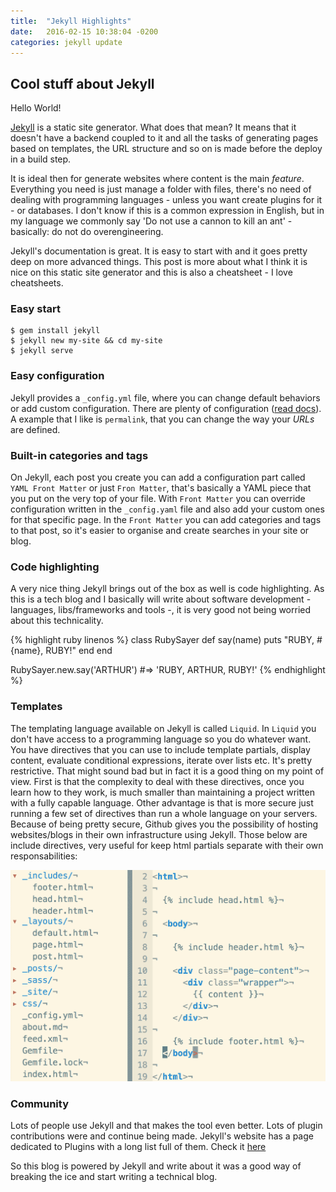 ```yaml
---
title:  "Jekyll Highlights"
date:   2016-02-15 10:38:04 -0200
categories: jekyll update
---
```


## Cool stuff about Jekyll

Hello World!

[Jekyll](http://jekyllrb.com/) is a static site generator. What does that mean? It means that it doesn't have a backend coupled to it and all the tasks of generating pages based on templates, the URL structure and so on is made before the deploy in a build step.

It is ideal then for generate websites where content is the main *feature*. Everything you need is just manage a folder with files, there's no need of dealing with programming languages - unless you want create plugins for it - or databases. I don't know if this is a common expression in English, but in my language we commonly say 'Do not use a cannon to kill an ant' - basically: do not do overengineering.

Jekyll's documentation is great. It is easy to start with and it goes pretty deep on more advanced things. This post is more about what I think it is nice on this static site generator and this is also a cheatsheet - I love cheatsheets.

### Easy start

    $ gem install jekyll
    $ jekyll new my-site && cd my-site
    $ jekyll serve

### Easy configuration

Jekyll provides a `_config.yml` file, where you can change default behaviors or add custom configuration. There are plenty of configuration ([read docs][jekyll-docs]). A example that I like is `permalink`, that you can change the way your *URLs* are defined.

[jekyll-docs]: http://jekyllrb.com/docs/configuration/ "Jekyll configuration docs"

### Built-in categories and tags

On Jekyll, each post you create you can add a configuration part called `YAML Front Matter` or just `Fron Matter`, that's basically a YAML piece that you put on the very top of your file. With `Front Matter` you can override configuration written in the `_config.yaml` file and also add your custom ones for that specific page. In the `Front Matter` you can add categories and tags to that post, so it's easier to organise and create searches in your site or blog.

### Code highlighting

A very nice thing Jekyll brings out of the box as well is code highlighting. As this is a tech blog and I basically will write about software development - languages, libs/frameworks and tools -, it is very good not being worried about this technicality.

{% highlight ruby linenos %}
class RubySayer
  def say(name)
    puts "RUBY, #{name}, RUBY!"
  end
end

RubySayer.new.say('ARTHUR')
#=> 'RUBY, ARTHUR, RUBY!'
{% endhighlight %}

### Templates

The templating language available on Jekyll is called `Liquid`. In `Liquid` you don't have access to a programming language so you do whatever want. You have directives that you can use to include template partials, display content, evaluate conditional expressions, iterate over lists etc. It's pretty restrictive. That might sound bad but in fact it is a good thing on my point of view. First is that the complexity to deal with these directives, once you learn how to they work, is much smaller than maintaining a project written with a fully capable language. Other advantage is that is more secure just running a few set of directives than run a whole language on your servers. Because of being pretty secure, Github gives you the possibility of hosting websites/blogs in their own infrastructure using Jekyll. Those below are include directives, very useful for keep html partials separate with their own responsabilities:

<img src="/images/2016-02-15-jekyll-highlights/jekyll-template-structure.png" alt="">

### Community

Lots of people use Jekyll and that makes the tool even better. Lots of plugin contributions were and continue being made. Jekyll's website has a page dedicated to Plugins with a long list full of them. Check it [here][jekyll-plugins]

[jekyll-plugins]: http://jekyllrb.com/docs/plugins/ "Jekyll Plugins"

So this blog is powered by Jekyll and write about it was a good way of breaking the ice and start writing a technical blog.
